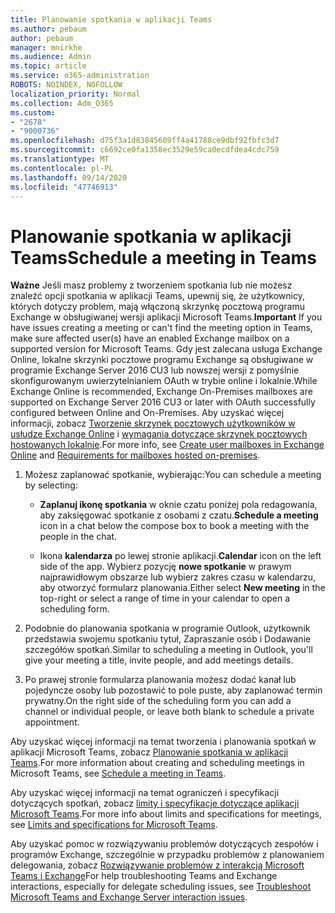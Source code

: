 ```yaml
---
title: Planowanie spotkania w aplikacji Teams
ms.author: pebaum
author: pebaum
manager: mnirkhe
ms.audience: Admin
ms.topic: article
ms.service: o365-administration
ROBOTS: NOINDEX, NOFOLLOW
localization_priority: Normal
ms.collection: Adm_O365
ms.custom:
- "2678"
- "9000736"
ms.openlocfilehash: d75f3a1d83845609ff4a41788ce9dbf92fbfc3d7
ms.sourcegitcommit: c6692ce0fa1358ec3529e59ca0ecdfdea4cdc759
ms.translationtype: MT
ms.contentlocale: pl-PL
ms.lasthandoff: 09/14/2020
ms.locfileid: "47746913"
---
```

# <a name="schedule-a-meeting-in-teams"></a><span data-ttu-id="e18af-102">Planowanie spotkania w aplikacji Teams</span><span class="sxs-lookup"><span data-stu-id="e18af-102">Schedule a meeting in Teams</span></span>

<span data-ttu-id="e18af-103">**Ważne** Jeśli masz problemy z tworzeniem spotkania lub nie możesz znaleźć opcji spotkania w aplikacji Teams, upewnij się, że użytkownicy, których dotyczy problem, mają włączoną skrzynkę pocztową programu Exchange w obsługiwanej wersji aplikacji Microsoft Teams.</span><span class="sxs-lookup"><span data-stu-id="e18af-103">**Important** If you have issues creating a meeting or can't find the meeting option in Teams, make sure affected user(s) have an enabled Exchange mailbox on a supported version for Microsoft Teams.</span></span> <span data-ttu-id="e18af-104">Gdy jest zalecana usługa Exchange Online, lokalne skrzynki pocztowe programu Exchange są obsługiwane w programie Exchange Server 2016 CU3 lub nowszej wersji z pomyślnie skonfigurowanym uwierzytelnianiem OAuth w trybie online i lokalnie.</span><span class="sxs-lookup"><span data-stu-id="e18af-104">While Exchange Online is recommended, Exchange On-Premises mailboxes are supported on Exchange Server 2016 CU3 or later with OAuth successfully configured between Online and On-Premises.</span></span> <span data-ttu-id="e18af-105">Aby uzyskać więcej informacji, zobacz [Tworzenie skrzynek pocztowych użytkowników w usłudze Exchange Online](https://docs.microsoft.com/exchange/recipients-in-exchange-online/create-user-mailboxes) i [wymagania dotyczące skrzynek pocztowych hostowanych lokalnie](https://docs.microsoft.com/microsoftteams/exchange-teams-interact#requirements-for-mailboxes-hosted-on-premises).</span><span class="sxs-lookup"><span data-stu-id="e18af-105">For more info, see [Create user mailboxes in Exchange Online](https://docs.microsoft.com/exchange/recipients-in-exchange-online/create-user-mailboxes) and [Requirements for mailboxes hosted on-premises](https://docs.microsoft.com/microsoftteams/exchange-teams-interact#requirements-for-mailboxes-hosted-on-premises).</span></span> 

1. <span data-ttu-id="e18af-106">Możesz zaplanować spotkanie, wybierając:</span><span class="sxs-lookup"><span data-stu-id="e18af-106">You can schedule a meeting by selecting:</span></span>

    - <span data-ttu-id="e18af-107">**Zaplanuj ikonę spotkania** w oknie czatu poniżej pola redagowania, aby zaksięgować spotkanie z osobami z czatu.</span><span class="sxs-lookup"><span data-stu-id="e18af-107">**Schedule a meeting** icon in a chat below the compose box to book a meeting with the people in the chat.</span></span>

    - <span data-ttu-id="e18af-108">Ikona **kalendarza** po lewej stronie aplikacji.</span><span class="sxs-lookup"><span data-stu-id="e18af-108">**Calendar** icon on the left side of the app.</span></span> <span data-ttu-id="e18af-109">Wybierz pozycję **nowe spotkanie** w prawym najprawidłowym obszarze lub wybierz zakres czasu w kalendarzu, aby otworzyć formularz planowania.</span><span class="sxs-lookup"><span data-stu-id="e18af-109">Either select **New meeting** in the top-right or select a range of time in your calendar to open a scheduling form.</span></span>

2. <span data-ttu-id="e18af-110">Podobnie do planowania spotkania w programie Outlook, użytkownik przedstawia swojemu spotkaniu tytuł, Zapraszanie osób i Dodawanie szczegółów spotkań.</span><span class="sxs-lookup"><span data-stu-id="e18af-110">Similar to scheduling a meeting in Outlook, you'll give your meeting a title, invite people, and add meetings details.</span></span>

3. <span data-ttu-id="e18af-111">Po prawej stronie formularza planowania możesz dodać kanał lub pojedyncze osoby lub pozostawić to pole puste, aby zaplanować termin prywatny.</span><span class="sxs-lookup"><span data-stu-id="e18af-111">On the right side of the scheduling form you can add a channel or individual people, or leave both blank to schedule a private appointment.</span></span>

<span data-ttu-id="e18af-112">Aby uzyskać więcej informacji na temat tworzenia i planowania spotkań w aplikacji Microsoft Teams, zobacz [Planowanie spotkania w aplikacji Teams](https://support.office.com/article/Schedule-a-meeting-in-Teams-943507a9-8583-4c58-b5d2-8ec8265e04e5).</span><span class="sxs-lookup"><span data-stu-id="e18af-112">For more information about creating and scheduling meetings in Microsoft Teams, see [Schedule a meeting in Teams](https://support.office.com/article/Schedule-a-meeting-in-Teams-943507a9-8583-4c58-b5d2-8ec8265e04e5).</span></span>

<span data-ttu-id="e18af-113">Aby uzyskać więcej informacji na temat ograniczeń i specyfikacji dotyczących spotkań, zobacz [limity i specyfikacje dotyczące aplikacji Microsoft Teams](https://docs.microsoft.com/microsoftteams/limits-specifications-teams#meetings-and-calls).</span><span class="sxs-lookup"><span data-stu-id="e18af-113">For more info about limits and specifications for meetings, see [Limits and specifications for Microsoft Teams](https://docs.microsoft.com/microsoftteams/limits-specifications-teams#meetings-and-calls).</span></span>

<span data-ttu-id="e18af-114">Aby uzyskać pomoc w rozwiązywaniu problemów dotyczących zespołów i programów Exchange, szczególnie w przypadku problemów z planowaniem delegowania, zobacz [Rozwiązywanie problemów z interakcją Microsoft Teams i Exchange](https://docs.microsoft.com/microsoftteams/troubleshoot/known-issues/teams-exchange-interaction-issue)</span><span class="sxs-lookup"><span data-stu-id="e18af-114">For help troubleshooting Teams and Exchange interactions, especially for delegate scheduling issues, see [Troubleshoot Microsoft Teams and Exchange Server interaction issues](https://docs.microsoft.com/microsoftteams/troubleshoot/known-issues/teams-exchange-interaction-issue).</span></span>